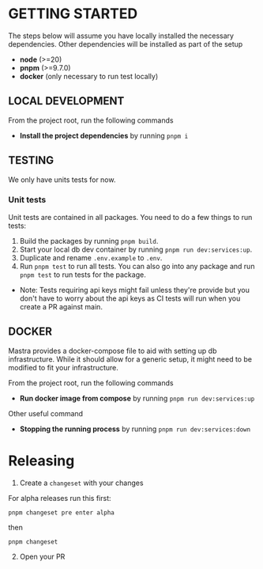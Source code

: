# GETTING STARTED

The steps below will assume you have locally installed the necessary dependencies.
Other dependencies will be installed as part of the setup

- **node** (>=20)
- **pnpm** (>=9.7.0)
- **docker** (only necessary to run test locally)

## LOCAL DEVELOPMENT

From the project root, run the following commands

- **Install the project dependencies** by running `pnpm i`

## TESTING

We only have units tests for now.

### Unit tests

Unit tests are contained in all packages. You need to do a few things to run tests:

1. Build the packages by running `pnpm build`.
2. Start your local db dev container by running `pnpm run dev:services:up`.
3. Duplicate and rename `.env.example` to `.env`.
4. Run `pnpm test` to run all tests.
   You can also go into any package and run `pnpm test` to run tests for the package.

- Note: Tests requiring api keys might fail unless they're provide but you don't have to worry about the api keys as CI tests will run when you create a PR against main.

## DOCKER

Mastra provides a docker-compose file to aid with setting up db infrastructure.
While it should allow for a generic setup, it might need to be modified to fit your infrastructure.

From the project root, run the following commands

- **Run docker image from compose** by running `pnpm run dev:services:up`

Other useful command

- **Stopping the running process** by running `pnpm run dev:services:down`

# Releasing

1. Create a `changeset` with your changes

For alpha releases run this first:

```
pnpm changeset pre enter alpha
```

then

```
pnpm changeset
```

2. Open your PR
